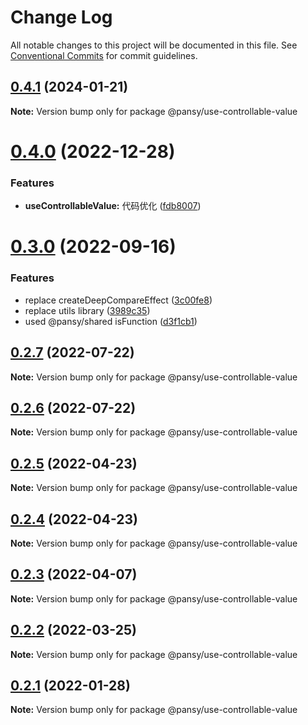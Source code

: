 # Change Log

All notable changes to this project will be documented in this file.
See [Conventional Commits](https://conventionalcommits.org) for commit guidelines.

## [0.4.1](https://github.com/pansyjs/react-hooks/compare/@pansy/use-controllable-value@0.4.0...@pansy/use-controllable-value@0.4.1) (2024-01-21)

**Note:** Version bump only for package @pansy/use-controllable-value





# [0.4.0](https://github.com/pansyjs/react-hooks/compare/@pansy/use-controllable-value@0.3.0...@pansy/use-controllable-value@0.4.0) (2022-12-28)


### Features

* **useControllableValue:** 代码优化 ([fdb8007](https://github.com/pansyjs/react-hooks/commit/fdb80071042c74c1b23367463b779c246d4b7464))





# [0.3.0](https://github.com/pansyjs/react-hooks/compare/@pansy/use-controllable-value@0.2.7...@pansy/use-controllable-value@0.3.0) (2022-09-16)


### Features

* replace createDeepCompareEffect ([3c00fe8](https://github.com/pansyjs/react-hooks/commit/3c00fe8a33cac410f0c3d245e84027ca01431943))
* replace utils library ([3989c35](https://github.com/pansyjs/react-hooks/commit/3989c35e2bb5bf96f538e1b2c78aa306c63541e3))
* used @pansy/shared isFunction ([d3f1cb1](https://github.com/pansyjs/react-hooks/commit/d3f1cb1f7b8bd61bbf9fac19d4972bec7356f705))





## [0.2.7](https://github.com/pansyjs/react-hooks/compare/@pansy/use-controllable-value@0.2.6...@pansy/use-controllable-value@0.2.7) (2022-07-22)

**Note:** Version bump only for package @pansy/use-controllable-value





## [0.2.6](https://github.com/pansyjs/react-hooks/compare/@pansy/use-controllable-value@0.2.5...@pansy/use-controllable-value@0.2.6) (2022-07-22)

**Note:** Version bump only for package @pansy/use-controllable-value





## [0.2.5](https://github.com/pansyjs/react-hooks/compare/@pansy/use-controllable-value@0.2.4...@pansy/use-controllable-value@0.2.5) (2022-04-23)

**Note:** Version bump only for package @pansy/use-controllable-value





## [0.2.4](https://github.com/pansyjs/react-hooks/compare/@pansy/use-controllable-value@0.2.3...@pansy/use-controllable-value@0.2.4) (2022-04-23)

**Note:** Version bump only for package @pansy/use-controllable-value





## [0.2.3](https://github.com/pansyjs/react-hooks/compare/@pansy/use-controllable-value@0.2.2...@pansy/use-controllable-value@0.2.3) (2022-04-07)

**Note:** Version bump only for package @pansy/use-controllable-value





## [0.2.2](https://github.com/pansyjs/react-hooks/compare/@pansy/use-controllable-value@0.2.1...@pansy/use-controllable-value@0.2.2) (2022-03-25)

**Note:** Version bump only for package @pansy/use-controllable-value





## [0.2.1](https://github.com/pansyjs/react-hooks/compare/@pansy/use-controllable-value@0.2.0...@pansy/use-controllable-value@0.2.1) (2022-01-28)

**Note:** Version bump only for package @pansy/use-controllable-value
